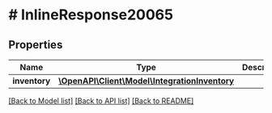 # # InlineResponse20065

## Properties

Name | Type | Description | Notes
------------ | ------------- | ------------- | -------------
**inventory** | [**\OpenAPI\Client\Model\IntegrationInventory**](IntegrationInventory.md) |  | [optional]

[[Back to Model list]](../../README.md#models) [[Back to API list]](../../README.md#endpoints) [[Back to README]](../../README.md)
